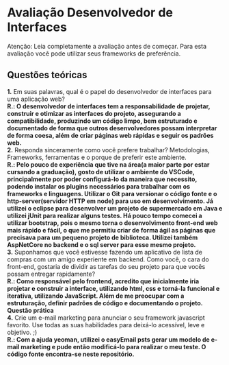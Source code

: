 # Avaliação Desenvolvedor de Interfaces

Atenção: Leia completamente a avaliação antes de começar. Para esta avaliação você pode utilizar seus frameworks de preferência.  
## Questões teóricas  
__1.__ Em suas palavras, qual é o papel do desenvolvedor de interfaces para uma aplicação web?  
__R.: O desenvolvedor de interfaces tem a responsabilidade de projetar, construir e otimizar as interfaces do projeto, assegurando a compatibilidade, produzindo um código limpo, bem estruturado e documentado de forma que outros desenvolvedores possam interpretar de forma coesa, além de criar páginas web rápidas e seguir os padrões web.__  
__2.__ Responda sinceramente como você prefere trabalhar? Metodologias, Frameworks, ferramentas e o porque de preferir este ambiente.   
__R.: Pelo pouco de experiência que tive na área(a maior parte por estar cursando a graduação), gosto de utilizar o ambiente do VSCode, principalmente por poder configurá-lo da maneira que necessito, podendo instalar os plugins necessários para trabalhar com os frameworks e linguagens.
	Utilizar o Git para versionar o código fonte e o http-server(servidor HTTP em node) para uso em desenvolvimento.
	Já utilizei o eclipse para desenvolver um projeto de supermercado em Java e utilizei jUnit para realizar alguns testes. Há pouco tempo comecei a utilizar bootstrap, pois o mesmo torna o desenvolvimento front-end web mais rápido e fácil, o que me permitiu criar de forma ágil as páginas que precisava para um pequeno projeto de biblioteca. Utilizei também AspNetCore no backend e o sql server para esse mesmo projeto.__  
__3.__ Suponhamos que você estivesse fazendo um aplicativo de lista de compras com um amigo experiente em backend. Como você, o cara do front-end, gostaria de dividir as tarefas do seu projeto para que vocês possam entregar rapidamente?  
__R.: Como responsável pelo frontend, acredito que inicialmente iria projetar e construir a interface, utilizando html, css e torná-la funcional e iterativa, utilizando JavaScript. Além de me preocupar com a estruturação, definir padrões de código e documentando o projeto.__  
__Questão prática__  
__4.__ Crie um e-mail marketing para anunciar o seu framework javascript favorito. Use todas as suas habilidades para deixá-lo acessível, leve e objetivo. ;)  
__R.: Com a ajuda yeoman, utilizei o easyEmail psts gerar um modelo de e-mail marketing e pude então modificá-lo para realizar o meu teste. O código fonte encontra-se neste repositório.__
